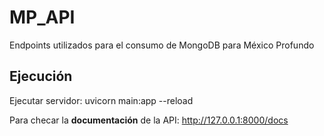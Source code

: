 # MP_API
Endpoints utilizados para el consumo de MongoDB para México Profundo

## Ejecución
Ejecutar servidor:
uvicorn main:app --reload

Para checar la **documentación** de la API:
http://127.0.0.1:8000/docs
